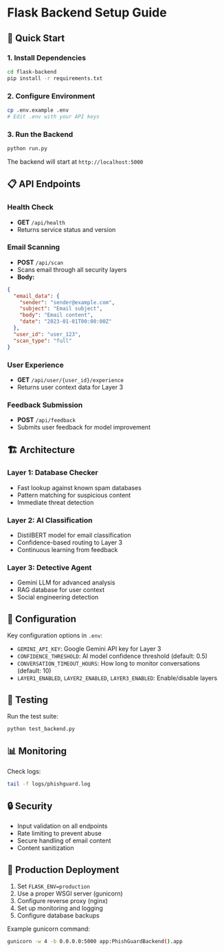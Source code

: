 # Flask Backend Setup Guide

## 🚀 Quick Start

### 1. Install Dependencies

```bash
cd flask-backend
pip install -r requirements.txt
```

### 2. Configure Environment

```bash
cp .env.example .env
# Edit .env with your API keys
```

### 3. Run the Backend

```bash
python run.py
```

The backend will start at `http://localhost:5000`

## 📋 API Endpoints

### Health Check
- **GET** `/api/health`
- Returns service status and version

### Email Scanning
- **POST** `/api/scan`
- Scans email through all security layers
- **Body:**
```json
{
  "email_data": {
    "sender": "sender@example.com",
    "subject": "Email subject",
    "body": "Email content",
    "date": "2023-01-01T00:00:00Z"
  },
  "user_id": "user_123",
  "scan_type": "full"
}
```

### User Experience
- **GET** `/api/user/{user_id}/experience`
- Returns user context data for Layer 3

### Feedback Submission
- **POST** `/api/feedback`
- Submits user feedback for model improvement

## 🏗️ Architecture

### Layer 1: Database Checker
- Fast lookup against known spam databases
- Pattern matching for suspicious content
- Immediate threat detection

### Layer 2: AI Classification
- DistilBERT model for email classification
- Confidence-based routing to Layer 3
- Continuous learning from feedback

### Layer 3: Detective Agent
- Gemini LLM for advanced analysis
- RAG database for user context
- Social engineering detection

## 🔧 Configuration

Key configuration options in `.env`:

- `GEMINI_API_KEY`: Google Gemini API key for Layer 3
- `CONFIDENCE_THRESHOLD`: AI model confidence threshold (default: 0.5)
- `CONVERSATION_TIMEOUT_HOURS`: How long to monitor conversations (default: 10)
- `LAYER1_ENABLED`, `LAYER2_ENABLED`, `LAYER3_ENABLED`: Enable/disable layers

## 🧪 Testing

Run the test suite:

```bash
python test_backend.py
```

## 📊 Monitoring

Check logs:
```bash
tail -f logs/phishguard.log
```

## 🔒 Security

- Input validation on all endpoints
- Rate limiting to prevent abuse
- Secure handling of email content
- Content sanitization

## 🚀 Production Deployment

1. Set `FLASK_ENV=production`
2. Use a proper WSGI server (gunicorn)
3. Configure reverse proxy (nginx)
4. Set up monitoring and logging
5. Configure database backups

Example gunicorn command:
```bash
gunicorn -w 4 -b 0.0.0.0:5000 app:PhishGuardBackend().app
```